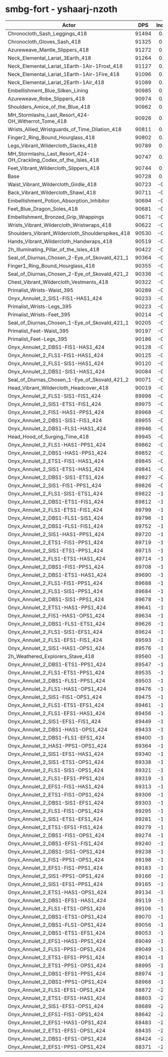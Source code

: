 # smbg-fort - yshaarj-nzoth
| Actor | DPS | Increase |
|---|:---:|:---:|
|Chronocloth_Sash_Leggings_418|91494|0.84%|
|Chronocloth_Gloves_Sash_418|91325|0.66%|
|Azureweave_Mantle_Slippers_418|91272|0.60%|
|Neck_Elemental_Lariat_3Earth_418|91264|0.59%|
|Neck_Elemental_Lariat_1Earth-1Air-1Frost_418|91127|0.44%|
|Neck_Elemental_Lariat_1Earth-1Air-1Fire_418|91096|0.41%|
|Neck_Elemental_Lariat_2Earth-1Air_418|91089|0.40%|
|Embellishment_Blue_Silken_Lining|90985|0.28%|
|Azureweave_Robe_Slippers_418|90974|0.27%|
|Shoulders_Amice_of_the_Blue_418|90962|0.26%|
|MH_Stormlashs_Last_Resort_424-OH_Witherrot_Tome_418|90926|0.22%|
|Wrists_Allied_Wristguards_of_Time_Dilation_418|90811|0.09%|
|Finger2_Ring_Bound_Hourglass_418|90802|0.08%|
|Legs_Vibrant_Wildercloth_Slacks_418|90789|0.07%|
|MH_Stormlashs_Last_Resort_424-OH_Crackling_Codex_of_the_Isles_418|90747|0.02%|
|Feet_Vibrant_Wildercloth_Slippers_418|90744|0.02%|
|Base|90728|0.00%|
|Waist_Vibrant_Wildercloth_Girdle_418|90723|-0.01%|
|Back_Vibrant_Wildercloth_Shawl_418|90711|-0.02%|
|Embellishment_Potion_Absorption_Inhibitor|90694|-0.04%|
|Feet_Blue_Dragon_Soles_418|90681|-0.05%|
|Embellishment_Bronzed_Grip_Wrappings|90671|-0.06%|
|Wrists_Vibrant_Wildercloth_Wristwraps_418|90622|-0.12%|
|Shoulders_Vibrant_Wildercloth_Shoulderspikes_418|90530|-0.22%|
|Hands_Vibrant_Wildercloth_Handwraps_418|90519|-0.23%|
|2h_Illuminating_Pillar_of_the_Isles_418|90422|-0.34%|
|Seal_of_Diurnas_Chosen_2-Eye_of_Skovald_421_1|90364|-0.40%|
|Finger1_Ring_Bound_Hourglass_418|90355|-0.41%|
|Seal_of_Diurnas_Chosen_2-Eye_of_Skovald_421_2|90336|-0.43%|
|Chest_Vibrant_Wildercloth_Vestments_418|90322|-0.45%|
|Primalist_Wrists-Waist_395|90289|-0.48%|
|Onyx_Annulet_2_SIS1-FIS1-HAS1_424|90233|-0.55%|
|Primalist_Wrists-Legs_395|90223|-0.56%|
|Primalist_Wrists-Feet_395|90214|-0.57%|
|Seal_of_Diurnas_Chosen_1-Eye_of_Skovald_421_1|90205|-0.58%|
|Primalist_Feet-Waist_395|90197|-0.59%|
|Primalist_Feet-Legs_395|90186|-0.60%|
|Onyx_Annulet_2_DBS1-FIS1-HAS1_424|90128|-0.66%|
|Onyx_Annulet_2_FLS1-FIS1-HAS1_424|90125|-0.66%|
|Onyx_Annulet_2_FLS1-SIS1-HAS1_424|90120|-0.67%|
|Onyx_Annulet_2_DBS1-SIS1-HAS1_424|90084|-0.71%|
|Seal_of_Diurnas_Chosen_1-Eye_of_Skovald_421_2|90071|-0.72%|
|Head_Vibrant_Wildercloth_Headcover_418|90019|-0.78%|
|Onyx_Annulet_2_FLS1-SIS1-FIS1_424|89998|-0.80%|
|Onyx_Annulet_2_SIS1-ETS1-FIS1_424|89975|-0.83%|
|Onyx_Annulet_2_FIS1-HAS1-PPS1_424|89968|-0.84%|
|Onyx_Annulet_2_DBS1-SIS1-FIS1_424|89955|-0.85%|
|Onyx_Annulet_2_DBS1-FLS1-HAS1_424|89946|-0.86%|
|Head_Hood_of_Surging_Time_418|89945|-0.86%|
|Onyx_Annulet_2_FLS1-HAS1-PPS1_424|89862|-0.95%|
|Onyx_Annulet_2_DBS1-HAS1-PPS1_424|89852|-0.97%|
|Onyx_Annulet_2_ETS1-FIS1-HAS1_424|89845|-0.97%|
|Onyx_Annulet_2_SIS1-ETS1-HAS1_424|89841|-0.98%|
|Onyx_Annulet_2_DBS1-SIS1-ETS1_424|89827|-0.99%|
|Onyx_Annulet_2_SIS1-FIS1-PPS1_424|89826|-0.99%|
|Onyx_Annulet_2_FLS1-SIS1-ETS1_424|89822|-1.00%|
|Onyx_Annulet_2_DBS1-ETS1-FIS1_424|89812|-1.01%|
|Onyx_Annulet_2_FLS1-ETS1-FIS1_424|89799|-1.02%|
|Onyx_Annulet_2_DBS1-FLS1-SIS1_424|89796|-1.03%|
|Onyx_Annulet_2_DBS1-FLS1-FIS1_424|89752|-1.08%|
|Onyx_Annulet_2_SIS1-HAS1-PPS1_424|89720|-1.11%|
|Onyx_Annulet_2_ETS1-FIS1-PPS1_424|89719|-1.11%|
|Onyx_Annulet_2_SIS1-ETS1-PPS1_424|89715|-1.12%|
|Onyx_Annulet_2_FLS1-ETS1-HAS1_424|89714|-1.12%|
|Onyx_Annulet_2_DBS1-FIS1-PPS1_424|89708|-1.12%|
|Onyx_Annulet_2_DBS1-ETS1-HAS1_424|89690|-1.14%|
|Onyx_Annulet_2_FLS1-FIS1-PPS1_424|89688|-1.15%|
|Onyx_Annulet_2_FLS1-SIS1-PPS1_424|89684|-1.15%|
|Onyx_Annulet_2_DBS1-SIS1-PPS1_424|89678|-1.16%|
|Onyx_Annulet_2_ETS1-HAS1-PPS1_424|89641|-1.20%|
|Onyx_Annulet_2_FIS1-HAS1-OPS1_424|89634|-1.21%|
|Onyx_Annulet_2_DBS1-FLS1-ETS1_424|89626|-1.21%|
|Onyx_Annulet_2_FLS1-SIS1-EFS1_424|89624|-1.22%|
|Onyx_Annulet_2_FLS1-EFS1-FIS1_424|89593|-1.25%|
|Onyx_Annulet_2_SIS1-HAS1-OPS1_424|89576|-1.27%|
|2h_Weathered_Explorers_Stave_418|89560|-1.29%|
|Onyx_Annulet_2_DBS1-ETS1-PPS1_424|89547|-1.30%|
|Onyx_Annulet_2_FLS1-ETS1-PPS1_424|89535|-1.31%|
|Onyx_Annulet_2_DBS1-FLS1-PPS1_424|89503|-1.35%|
|Onyx_Annulet_2_FLS1-HAS1-OPS1_424|89476|-1.38%|
|Onyx_Annulet_2_SIS1-FIS1-OPS1_424|89475|-1.38%|
|Onyx_Annulet_2_FLS1-ETS1-EFS1_424|89461|-1.40%|
|Onyx_Annulet_2_FLS1-EFS1-HAS1_424|89456|-1.40%|
|Onyx_Annulet_2_SIS1-EFS1-FIS1_424|89449|-1.41%|
|Onyx_Annulet_2_DBS1-HAS1-OPS1_424|89433|-1.43%|
|Onyx_Annulet_2_DBS1-FLS1-EFS1_424|89400|-1.46%|
|Onyx_Annulet_2_HAS1-PPS1-OPS1_424|89364|-1.50%|
|Onyx_Annulet_2_SIS1-EFS1-HAS1_424|89340|-1.53%|
|Onyx_Annulet_2_SIS1-ETS1-OPS1_424|89338|-1.53%|
|Onyx_Annulet_2_FLS1-SIS1-OPS1_424|89321|-1.55%|
|Onyx_Annulet_2_FLS1-EFS1-PPS1_424|89319|-1.55%|
|Onyx_Annulet_2_EFS1-FIS1-HAS1_424|89313|-1.56%|
|Onyx_Annulet_2_ETS1-FIS1-OPS1_424|89306|-1.57%|
|Onyx_Annulet_2_DBS1-SIS1-EFS1_424|89303|-1.57%|
|Onyx_Annulet_2_FLS1-FIS1-OPS1_424|89295|-1.58%|
|Onyx_Annulet_2_SIS1-ETS1-EFS1_424|89281|-1.59%|
|Onyx_Annulet_2_ETS1-EFS1-FIS1_424|89279|-1.60%|
|Onyx_Annulet_2_DBS1-FIS1-OPS1_424|89274|-1.60%|
|Onyx_Annulet_2_DBS1-EFS1-FIS1_424|89240|-1.64%|
|Onyx_Annulet_2_DBS1-SIS1-OPS1_424|89238|-1.64%|
|Onyx_Annulet_2_FIS1-PPS1-OPS1_424|89198|-1.69%|
|Onyx_Annulet_2_EFS1-FIS1-PPS1_424|89183|-1.70%|
|Onyx_Annulet_2_SIS1-PPS1-OPS1_424|89166|-1.72%|
|Onyx_Annulet_2_SIS1-EFS1-PPS1_424|89165|-1.72%|
|Onyx_Annulet_2_ETS1-HAS1-OPS1_424|89134|-1.76%|
|Onyx_Annulet_2_DBS1-EFS1-HAS1_424|89119|-1.77%|
|Onyx_Annulet_2_FLS1-ETS1-OPS1_424|89106|-1.79%|
|Onyx_Annulet_2_DBS1-ETS1-OPS1_424|89070|-1.83%|
|Onyx_Annulet_2_DBS1-FLS1-OPS1_424|89056|-1.84%|
|Onyx_Annulet_2_DBS1-ETS1-EFS1_424|89053|-1.85%|
|Onyx_Annulet_2_EFS1-HAS1-PPS1_424|89049|-1.85%|
|Onyx_Annulet_2_FLS1-PPS1-OPS1_424|89049|-1.85%|
|Onyx_Annulet_2_ETS1-EFS1-PPS1_424|89014|-1.89%|
|Onyx_Annulet_2_ETS1-PPS1-OPS1_424|88995|-1.91%|
|Onyx_Annulet_2_DBS1-EFS1-PPS1_424|88974|-1.93%|
|Onyx_Annulet_2_DBS1-PPS1-OPS1_424|88968|-1.94%|
|Onyx_Annulet_2_FLS1-EFS1-OPS1_424|88872|-2.05%|
|Onyx_Annulet_2_ETS1-EFS1-HAS1_424|88803|-2.12%|
|Onyx_Annulet_2_SIS1-EFS1-OPS1_424|88689|-2.25%|
|Onyx_Annulet_2_EFS1-FIS1-OPS1_424|88642|-2.30%|
|Onyx_Annulet_2_EFS1-HAS1-OPS1_424|88483|-2.47%|
|Onyx_Annulet_2_ETS1-EFS1-OPS1_424|88435|-2.53%|
|Onyx_Annulet_2_DBS1-EFS1-OPS1_424|88424|-2.54%|
|Onyx_Annulet_2_EFS1-PPS1-OPS1_424|88371|-2.60%|
